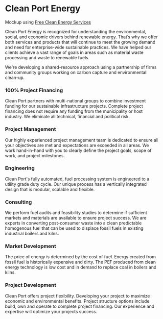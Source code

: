 # Clean Port Energy

Mockup using [Free Clean Energy Services](../../?partner=freeclean)  
<!--
Resources for firms and community groups working on carbon capture and environmental clean-up.  
-->
Clean Port Energy is recognized for understanding the environmental, social, and economic drivers behind renewable energy. That’s why we offer both services and products that will continue to meet the growing demand and need for enterprise-wide sustainable practices. We have helped our clients achieve a vast range of goals in areas such as material waste processing and waste to renewable fuels.  

We're developing a shared-resource approach using a partnership of firms and community groups working on carbon capture and environmental clean-up.  

### 100% Project Financing

Clean Port partners with multi-national groups to combine investment funding for our sustainable infrastructure projects.  Complete project financing does not require any funding from the municipality or host industry. We eliminate all technical, financial and political risk.  

### Project Management

Our highly experienced project management team is dedicated to ensure all your objectives are met and expectations are exceeded in all areas. We work hand-in-hand with you to clearly define the project goals, scope of work, and project milestones.  

### Engineering

Clean Port's fully automated, fuel processing system is engineered to a utility grade duty cycle.  Our unique process has a vertically integrated design that is modular, scalable and flexible.

### Consulting

We perform fuel audits and feasibility studies to determine if sufficient markets and materials are available to ensure project success. We are experts in converting post-consumer waste into a clean predictable homogenous fuel that can be used to displace fossil fuels in existing industrial boilers and kilns.

### Market Development

The price of energy is determined by the cost of fuel. Energy created from fossil fuel is historically expensive and dirty. The PEF produced from clean energy technology is low cost and in demand to replace coal in boilers and kilns.  

### Project Development

Clean Port offers project flexibility.  Developing your project to maximize economic and environmental benefits.  Project structure options include build, own and operate to complete project financing.  Our experience and expertise will optimize your projects success.

